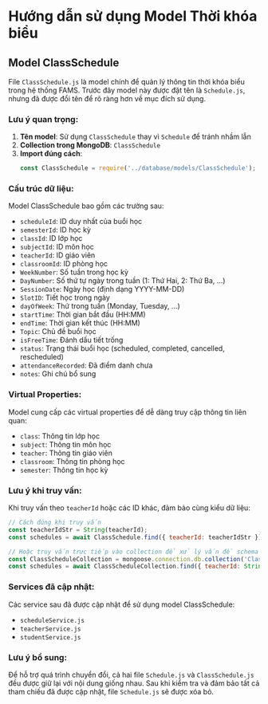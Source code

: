 # Hướng dẫn sử dụng Model Thời khóa biểu

## Model ClassSchedule

File `ClassSchedule.js` là model chính để quản lý thông tin thời khóa biểu trong hệ thống FAMS. Trước đây model này được đặt tên là `Schedule.js`, nhưng đã được đổi tên để rõ ràng hơn về mục đích sử dụng.

### Lưu ý quan trọng:

1. **Tên model**: Sử dụng `ClassSchedule` thay vì `Schedule` để tránh nhầm lẫn
2. **Collection trong MongoDB**: `ClassSchedule`
3. **Import đúng cách**:
   ```javascript
   const ClassSchedule = require('../database/models/ClassSchedule');
   ```

### Cấu trúc dữ liệu:

Model ClassSchedule bao gồm các trường sau:
- `scheduleId`: ID duy nhất của buổi học
- `semesterId`: ID học kỳ
- `classId`: ID lớp học
- `subjectId`: ID môn học
- `teacherId`: ID giáo viên
- `classroomId`: ID phòng học
- `WeekNumber`: Số tuần trong học kỳ
- `DayNumber`: Số thứ tự ngày trong tuần (1: Thứ Hai, 2: Thứ Ba, ...)
- `SessionDate`: Ngày học (định dạng YYYY-MM-DD)
- `SlotID`: Tiết học trong ngày
- `dayOfWeek`: Thứ trong tuần (Monday, Tuesday, ...)
- `startTime`: Thời gian bắt đầu (HH:MM)
- `endTime`: Thời gian kết thúc (HH:MM)
- `Topic`: Chủ đề buổi học
- `isFreeTime`: Đánh dấu tiết trống
- `status`: Trạng thái buổi học (scheduled, completed, cancelled, rescheduled)
- `attendanceRecorded`: Đã điểm danh chưa
- `notes`: Ghi chú bổ sung

### Virtual Properties:

Model cung cấp các virtual properties để dễ dàng truy cập thông tin liên quan:
- `class`: Thông tin lớp học
- `subject`: Thông tin môn học
- `teacher`: Thông tin giáo viên
- `classroom`: Thông tin phòng học
- `semester`: Thông tin học kỳ

### Lưu ý khi truy vấn:

Khi truy vấn theo `teacherId` hoặc các ID khác, đảm bảo cùng kiểu dữ liệu:

```javascript
// Cách đúng khi truy vấn
const teacherIdStr = String(teacherId);
const schedules = await ClassSchedule.find({ teacherId: teacherIdStr });

// Hoặc truy vấn trực tiếp vào collection để xử lý vấn đề schema
const ClassScheduleCollection = mongoose.connection.db.collection('ClassSchedule');
const schedules = await ClassScheduleCollection.find({ teacherId: String(teacherId) }).toArray();
```

### Services đã cập nhật:

Các service sau đã được cập nhật để sử dụng model ClassSchedule:
- `scheduleService.js`
- `teacherService.js`
- `studentService.js`

### Lưu ý bổ sung:
Để hỗ trợ quá trình chuyển đổi, cả hai file `Schedule.js` và `ClassSchedule.js` đều được giữ lại với nội dung giống nhau. Sau khi kiểm tra và đảm bảo tất cả tham chiếu đã được cập nhật, file `Schedule.js` sẽ được xóa bỏ. 
